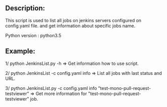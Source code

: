 
Description:
------------

This script is used to list all jobs on jenkins servers configured on config.yaml file.
and get information about specific jobs name.

Python version : python3.5


Example:
--------

1/ python JenkinsList.py -h     => Get information how to use script.

2/ python JenkinsList -c config.yaml info   => List all jobs with last status and URL.

3/ python JenkinsList.py -c config.yaml info "test-mono-pull-request-testviewer"    => Get more information for "test-mono-pull-request-testviewer" job.



